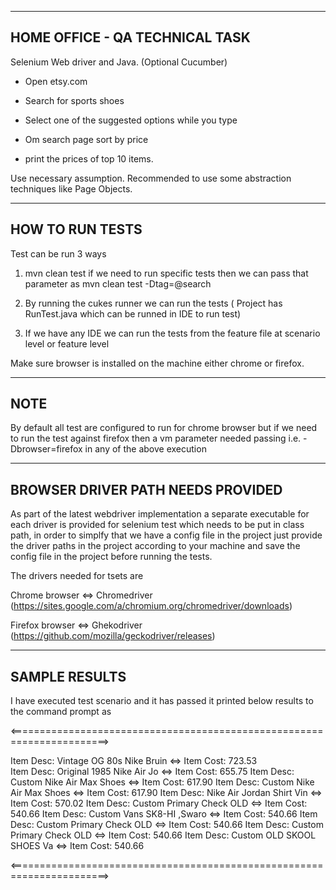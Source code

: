 -------------------------------------
HOME OFFICE - QA TECHNICAL TASK
-------------------------------------

Selenium Web driver and Java. (Optional Cucumber)

- Open etsy.com

- Search for sports shoes

- Select one of the suggested options while you type

- Om search page sort by price

- print the prices of top 10 items.


Use necessary assumption. Recommended to use some abstraction techniques like Page Objects.

----------------
HOW TO RUN TESTS
----------------

Test can be run 3 ways

1) mvn clean test
if we need to run specific tests then we can pass that parameter as mvn clean test -Dtag=@search

2) By running the cukes runner we can run the tests ( Project has RunTest.java which can be runned in IDE to run test)

3) If we have any IDE we can run the tests from the feature file at scenario level or feature level

Make sure browser is installed on the machine either chrome or firefox.

-----------------
NOTE
----------------

By default all test are configured to run for chrome browser but if we need to run the test against firefox then a vm
parameter needed passing i.e. -Dbrowser=firefox in any of the above execution

----------------------------------
BROWSER DRIVER PATH NEEDS PROVIDED
----------------------------------

As part of the latest webdriver implementation a separate executable for each driver is provided for selenium test which
needs to be put in class path, in order to simplfy that we have a config file in the project just provide the driver
paths in the project according to your machine and save the config file in the project before running the tests.

The drivers needed for tsets are

Chrome browser <=> Chromedriver (https://sites.google.com/a/chromium.org/chromedriver/downloads)

Firefox browser <=> Ghekodriver (https://github.com/mozilla/geckodriver/releases)


-----------------------------------
SAMPLE RESULTS
-----------------------------------

I have executed test scenario and it has passed it printed below results to the command prompt as

<=======================================================================>



Item Desc: Vintage OG 80s Nike Bruin <=> Item Cost: 723.53<br/>
Item Desc: Original 1985 Nike Air Jo <=> Item Cost: 655.75
Item Desc: Custom Nike Air Max Shoes <=> Item Cost: 617.90
Item Desc: Custom Nike Air Max Shoes <=> Item Cost: 617.90
Item Desc: Nike Air Jordan Shirt Vin <=> Item Cost: 570.02
Item Desc: Custom Primary Check OLD  <=> Item Cost: 540.66
Item Desc: Custom Vans SK8-HI ,Swaro <=> Item Cost: 540.66
Item Desc: Custom Primary Check OLD  <=> Item Cost: 540.66
Item Desc: Custom Primary Check OLD  <=> Item Cost: 540.66
Item Desc: Custom OLD SKOOL SHOES Va <=> Item Cost: 540.66


<=======================================================================>
